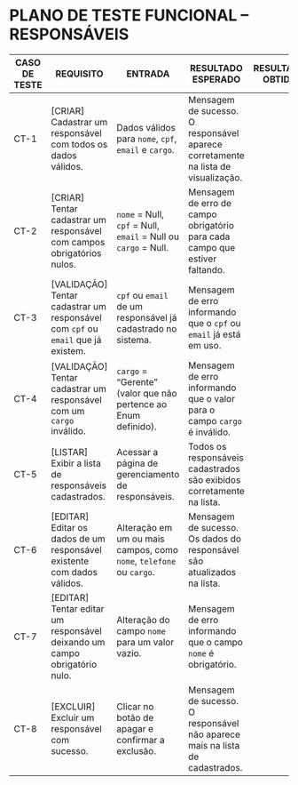 # PLANO DE TESTE FUNCIONAL – RESPONSÁVEIS

| CASO DE TESTE | REQUISITO                             | ENTRADA                                                                 | RESULTADO ESPERADO                                                                                  | RESULTADO OBTIDO | STATUS |
|---------------|----------------------------------------|------------------------------------------------------------------------|------------------------------------------------------------------------------------------------------|------------------|--------|
| CT-1          | [CRIAR] Cadastrar um responsável com todos os dados válidos. | Dados válidos para `nome`, `cpf`, `email` e `cargo`.                   | Mensagem de sucesso. O responsável aparece corretamente na lista de visualização.                  |                  |        |
| CT-2          | [CRIAR] Tentar cadastrar um responsável com campos obrigatórios nulos. | `nome` = Null, `cpf` = Null, `email` = Null ou `cargo` = Null.         | Mensagem de erro de campo obrigatório para cada campo que estiver faltando.                         |                  |        |
| CT-3          | [VALIDAÇÃO] Tentar cadastrar um responsável com `cpf` ou `email` que já existem. | `cpf` ou `email` de um responsável já cadastrado no sistema.           | Mensagem de erro informando que o `cpf` ou `email` já está em uso.                                  |                  |        |
| CT-4          | [VALIDAÇÃO] Tentar cadastrar um responsável com um `cargo` inválido. | `cargo` = “Gerente” (valor que não pertence ao Enum definido).         | Mensagem de erro informando que o valor para o campo `cargo` é inválido.                            |                  |        |
| CT-5          | [LISTAR] Exibir a lista de responsáveis cadastrados. | Acessar a página de gerenciamento de responsáveis.                     | Todos os responsáveis cadastrados são exibidos corretamente na lista.                               |                  |        |
| CT-6          | [EDITAR] Editar os dados de um responsável existente com dados válidos. | Alteração em um ou mais campos, como `nome`, `telefone` ou `cargo`.    | Mensagem de sucesso. Os dados do responsável são atualizados na lista.                              |                  |        |
| CT-7          | [EDITAR] Tentar editar um responsável deixando um campo obrigatório nulo. | Alteração do campo `nome` para um valor vazio.                         | Mensagem de erro informando que o campo `nome` é obrigatório.                                       |                  |        |
| CT-8          | [EXCLUIR] Excluir um responsável com sucesso. | Clicar no botão de apagar e confirmar a exclusão.                      | Mensagem de sucesso. O responsável não aparece mais na lista de cadastrados.                        |                  |        |
